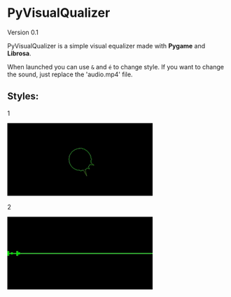 # PyVisualQualizer
Version 0.1

PyVisualQualizer is a simple visual equalizer made with **Pygame** and **Librosa**.

When launched you can use `&`  and  `é`  to change style. 
If you want to change the sound, just replace the 'audio.mp4' file.


## Styles:

1

<img src="gif/style1.gif"/>

2

<img src="gif/style2.gif"/>


